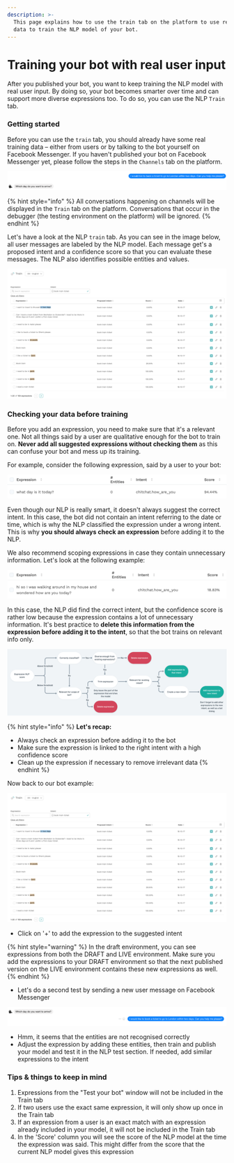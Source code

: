 ```yaml
---
description: >-
  This page explains how to use the train tab on the platform to use real user
  data to train the NLP model of your bot.
---
```


# Training your bot with real user input

After you published your bot, you want to keep training the NLP model with real user input. By doing so, your bot becomes smarter over time and can support more diverse expressions too. To do so, you can use the NLP `Train` tab.

### Getting started

Before you can use the `train` tab, you should already have some real training data – either from users or by talking to the bot yourself on Facebook Messenger. If you haven't published your bot on Facebook Messenger yet, please follow the steps in the `Channels` tab on the platform.

![A user is talking to the bot, providing it with real data to train](../../.gitbook/assets/screen-shot-2018-03-04-at-11.28.16.png)

{% hint style="info" %}
All conversations happening on channels will be displayed in the `Train` tab on the platform. Conversations that occur in the debugger \(the testing environment on the platform\) will be ignored.
{% endhint %}

Let's have a look at the NLP `train` tab. As you can see in the image below, all user messages are labeled by the NLP model. Each message get's a proposed intent and a confidence score so that you can evaluate these messages. The NLP also identifies possible entities and values.

![A quick glance at the NLP train tab](../../.gitbook/assets/image%20%2893%29.png)

### Checking your data before training

Before you add an expression, you need to make sure that it's a relevant one. Not all things said by a user are qualitative enough for the bot to train on. **Never add all suggested expressions without checking them** as this can confuse your bot and mess up its training.

For example, consider the following expression, said by a user to your bot:

![](../../.gitbook/assets/image%20%28601%29.png)

Even though our NLP is really smart, it doesn't always suggest the correct intent. In this case, the bot did not contain an intent referring to the date or time, which is why the NLP classified the expression under a wrong intent. This is why **you should always check an expression** before adding it to the NLP.

We also recommend scoping expressions in case they contain unnecessary information. Let's look at the following example:

![](../../.gitbook/assets/image%20%28598%29.png)

In this case, the NLP did find the correct intent, but the confidence score is rather low because the expression contains a lot of unnecessary information. It's best practice to **delete this information from the expression before adding it to the intent**, so that the bot trains on relevant info only.

![Click on the image to enlarge it](../../.gitbook/assets/image%20%28599%29.png)

{% hint style="info" %}
**Let's recap:**

* Always check an expression before adding it to the bot
* Make sure the expression is linked to the right intent with a high confidence score
* Clean up the expression if necessary to remove irrelevant data
{% endhint %}

Now back to our bot example:

![](../../.gitbook/assets/image%20%28600%29.png)

* Click on '+' to add the expression to the suggested intent

{% hint style="warning" %}
In the draft environment, you can see expressions from both the DRAFT and LIVE environment. Make sure you add the expressions to your DRAFT environment so that the next published version on the LIVE environment contains these new expressions as well. 
{% endhint %}

* Let's do a second test by sending a new user message on Facebook Messenger

![](../../.gitbook/assets/screen-shot-2018-03-04-at-11.34.20.png)

* Hmm, it seems that the entities are not recognised correctly
* Adjust the expression by adding these entities, then train and publish your model and test it in the NLP test section. If needed, add similar expressions to the intent

### Tips & things to keep in mind

1. Expressions from the "Test your bot" window will not be included in the Train tab
2. If two users use the exact same expression, it will only show up once in the Train tab
3. If an expression from a user is an exact match with an expression already included in your model, it will not be included in the Train tab
4. In the 'Score' column you will see the score of the NLP model at the time the expression was said. This might differ from the score that the current NLP model gives this expression

